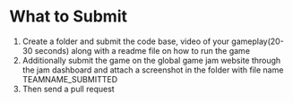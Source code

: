 # What to Submit 
1. Create a folder and submit the code base, video of your gameplay(20-30 seconds) along with a readme file on how to run the game
2. Additionally submit the game on the global game jam website through the jam dashboard and attach a screenshot in the folder with file name TEAMNAME_SUBMITTED
3. Then send a pull request 
